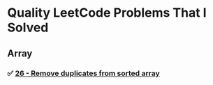 # Quality LeetCode Problems That I Solved

## Array

### ✅ [26 - Remove duplicates from sorted array](https://github.com/anisurrahman072/leetcode-submissions/blob/master/src/Array/26_remove-duplicates-from-sorted-array/readme.md)
